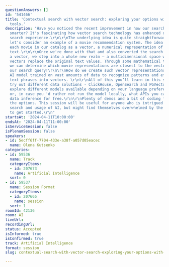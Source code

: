 ```yaml
---
questionAnswers: []
id: '541466'
title: 'Contextual search with vector search: exploring your options with open source
  tools.'
description: "Have you noticed the recent improvement in how our searches have become
  smarter? It's fascinating how vector search technology has enhanced our contextual
  search experience.\r\n\r\nThe underlying idea is quite straightforward. For example,
  let's consider an example of a movie recommendation system. The idea is to represent
  each movie in our catalog as a vector, a numerical representation of a piece of
  text.\r\n\r\nOnce we're done with that and also converted the search phrase into
  a vector, we step into a whole new realm — a multidimensional space where these
  vectors replace the original text values. Through some mathematical techniques,
  we can determine which movie representations are closest to the vector representing
  our search query!\r\n\r\nHow do we create such vector representations? We need an
  AI model trained on vast amounts of data to recognize patterns and effectively convert
  text phrases into vectors. \r\n\r\nAll of this you’ll learn in this session. We'll
  try out different data solutions - ClickHouse, OpenSearch and PGVector. We'll also
  explore different models available depending on your language preference and skills,
  or, in case you 'd rather not run the model locally, what APIs you can use to do
  data inference for free.\r\n\r\nPlenty of demos and a bit of coding for each of
  the options. This session will be useful for anyone who is intrigued by contextual
  search and usage of AI, but might find themselves overwhelmed by the complexities
  to get started.\r\n"
startsAt: '2024-04-11T10:00:00'
endsAt: '2024-04-11T11:00:00'
isServiceSession: false
isPlenumSession: false
speakers:
- id: 5ecff6ff-7704-433e-a38f-a057d05eacec
  name: Olena Kutsenko
categories:
- id: 59536
  name: Track
  categoryItems:
  - id: 207673
    name: Artificial Intelligence
  sort: 0
- id: 59537
  name: Session Format
  categoryItems:
  - id: 207665
    name: session
  sort: 1
roomId: 42136
room: AI
liveUrl: 
recordingUrl: 
status: Accepted
isInformed: true
isConfirmed: true
track: Artificial Intelligence
format: session
slug: contextual-search-with-vector-search-exploring-your-options-with-open-source-tools

---
```

